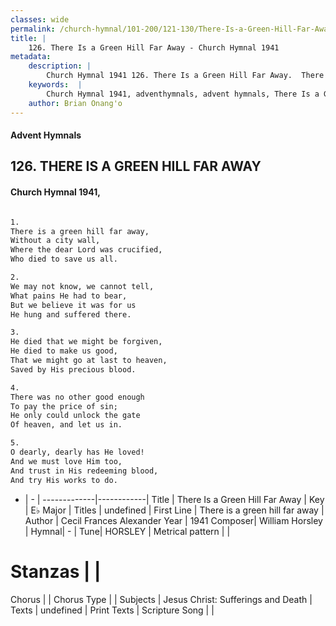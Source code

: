 ```yaml
---
classes: wide
permalink: /church-hymnal/101-200/121-130/There-Is-a-Green-Hill-Far-Away/
title: |
    126. There Is a Green Hill Far Away - Church Hymnal 1941
metadata:
    description: |
        Church Hymnal 1941 126. There Is a Green Hill Far Away.  There is a green hill far away, Without a city wall, Where the dear Lord was crucified, Who died to save us all.  
    keywords:  |
        Church Hymnal 1941, adventhymnals, advent hymnals, There Is a Green Hill Far Away, There is a green hill far away. 
    author: Brian Onang'o
---
```


#### Advent Hymnals
## 126. THERE IS A GREEN HILL FAR AWAY
####  Church Hymnal 1941,

```txt

1.
There is a green hill far away,
Without a city wall,
Where the dear Lord was crucified,
Who died to save us all.

2.
We may not know, we cannot tell,
What pains He had to bear,
But we believe it was for us
He hung and suffered there.

3.
He died that we might be forgiven,
He died to make us good,
That we might go at last to heaven,
Saved by His precious blood.

4.
There was no other good enough
To pay the price of sin;
He only could unlock the gate
Of heaven, and let us in.

5.
O dearly, dearly has He loved!
And we must love Him too,
And trust in His redeeming blood,
And try His works to do.


```

- |   -  |
-------------|------------|
Title | There Is a Green Hill Far Away |
Key | E♭ Major |
Titles | undefined |
First Line | There is a green hill far away |
Author | Cecil Frances Alexander
Year | 1941
Composer| William Horsley |
Hymnal|  - |
Tune| HORSLEY |
Metrical pattern | |
# Stanzas |  |
Chorus |  |
Chorus Type |  |
Subjects | Jesus Christ: Sufferings and Death |
Texts | undefined |
Print Texts | 
Scripture Song |  |
    
